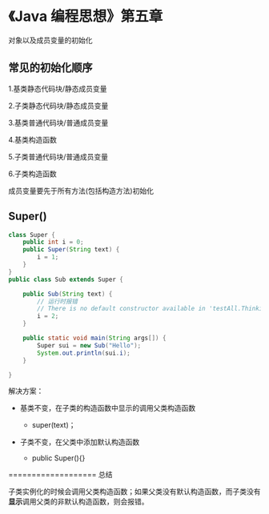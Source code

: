 # 《Java 编程思想》第五章

对象以及成员变量的初始化

## 常见的初始化顺序

1.基类静态代码块/静态成员变量

2.子类静态代码块/静态成员变量

3.基类普通代码块/普通成员变量

4.基类构造函数

5.子类普通代码块/普通成员变量

6.子类构造函数

成员变量要先于所有方法(包括构造方法)初始化

## Super()

```java
class Super {
    public int i = 0;
    public Super(String text) {
        i = 1;
    }
}
public class Sub extends Super {

    public Sub(String text) { 
        // 运行时报错
        // There is no default constructor available in 'testAll.ThinkingInJava.Super
        i = 2;
    }

    public static void main(String args[]) {
        Super sui = new Sub("Hello");
        System.out.println(sui.i);
    }

}
```

解决方案：

+ 基类不变，在子类的构造函数中显示的调用父类构造函数
  + super(text)；

+ 子类不变，在父类中添加默认构造函数
  + public Super(){}

=================== 总结

子类实例化的时候会调用父类构造函数；如果父类没有默认构造函数，而子类没有**显示**调用父类的非默认构造函数，则会报错。

